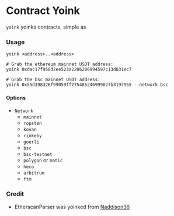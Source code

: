 # Contract Yoink

`yoink` yoinks contracts, simple as

### Usage

```
yoink <address>..<address>

# Grab the ethereum mainnet USDT address:
yoink 0xdac17f958d2ee523a2206206994597c13d831ec7

# Grab the bsc mainnet USDT address:
yoink 0x55d398326f99059ff775485246999027b3197955 --network bsc
```

#### Options

 - `Network`
   - `mainnet`
   - `ropsten`
   - `kovan`
   - `rinkeby`
   - `goerli`
   - `bsc`
   - `bsc-testnet`
   - `polygon` or `matic`
   - `heco`
   - `arbitrum`
   - `ftm`

### Credit
 - EtherscanParser was yoinked from [Naddison36](https://github.com/naddison36/sol2uml)
